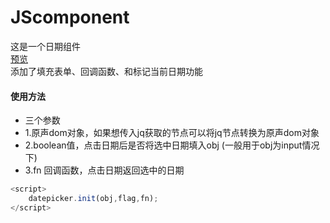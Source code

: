# JScomponent
这是一个日期组件  
[预览](http://htmlpreview.github.io/?https://github.com/YMBo/JScomponent/blob/master/datePicker/index.html)  
添加了填充表单、回调函数、和标记当前日期功能  
#### 使用方法  
* 三个参数  
* 1.原声dom对象，如果想传入jq获取的节点可以将jq节点转换为原声dom对象
* 2.boolean值，点击日期后是否将选中日期填入obj (一般用于obj为input情况下)  
* 3.fn 回调函数，点击日期返回选中的日期  
```javascript
<script>
	datepicker.init(obj,flag,fn);
</script>
```
